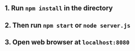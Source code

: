 ## 1. Run `npm install` in the directory

## 2. Then run `npm start` or `node server.js`

## 3. Open web browser at `localhost:8080`
